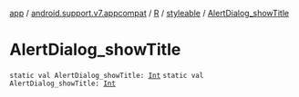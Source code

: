 [app](../../../index.md) / [android.support.v7.appcompat](../../index.md) / [R](../index.md) / [styleable](index.md) / [AlertDialog_showTitle](.)

# AlertDialog_showTitle

`static val AlertDialog_showTitle: `[`Int`](https://kotlinlang.org/api/latest/jvm/stdlib/kotlin/-int/index.html)
`static val AlertDialog_showTitle: `[`Int`](https://kotlinlang.org/api/latest/jvm/stdlib/kotlin/-int/index.html)